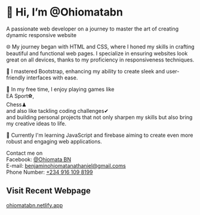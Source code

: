 <body>
 <div>
 <h1 style="fontsize:20px;">👋 Hi, I’m @Ohiomatabn</h1>
 <p>A passionate web developer on a journey to master the art of creating dynamic responsive website</p>
 
<p>🌐 My journey began with HTML and CSS, where I honed my skills in crafting beautiful and functional web pages. I specialize in ensuring websites look great on all devices, thanks to my proficiency in responsiveness techniques.</p>
<p>📘 I mastered Bootstrap, enhancing my ability to create sleek and user-friendly interfaces with ease.</p>
<p>🌟 In my free time, I enjoy playing games like<br> EA Sport⚽,<br> Chess♟<br> and also like tackling coding challenges✔<br> and building personal projects that not only sharpen my skills but also bring my creative ideas to life.</p>
<p>🚀 Currently I'm learning JavaScript and firebase aiming to create even more robust and engaging web applications.</p>
<p>Contact me on <br>
Facebook: <a href="https://web.facebook.com/Ohiomatabn/"><i class="fa-brands fa-facebook-f fa-3x"></i>@Ohiomata BN</a><br>
E-mail: <a href="mailto:benjaminohiomatanathaniel@gmail.com">benjaminohiomatanathaniel@gmail.coms</a><br>
Phone Number: <a href="tel:+234-916-109-8199">+234 916 109 8199</a></p>

<h2>Visit Recent Webpage</h2>
<a href="https://ohiomatabn.netlify.app/">ohiomatabn.netlify.app</a>
</body>
</div>

<!---
Ohiomatabn/Ohiomatabn is a ✨ special ✨ repository because its `README.md` (this file) appears on your GitHub profile.
You can click the Preview link to take a look at your changes.
--->
